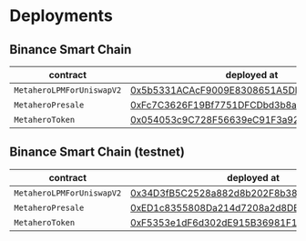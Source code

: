 # Deployments

## Binance Smart Chain

| contract | deployed at | transaction hash |  
| --- | --- | --- |
| `MetaheroLPMForUniswapV2` | [0x5b5331ACAcF9009E8308651A5DE5E7E8e1Bf2373](https://bscscan.com/address/0x5b5331ACAcF9009E8308651A5DE5E7E8e1Bf2373) | [0xf43ffcfdedbd2b97032d668915c3b575a3405966ca834f93e8e1b9fcad3b9b97](https://bscscan.com/tx/0xf43ffcfdedbd2b97032d668915c3b575a3405966ca834f93e8e1b9fcad3b9b97) |
| `MetaheroPresale` | [0xFc7C3626F19Bf7751DFCDbd3b8aBA1FF9270C7b7](https://bscscan.com/address/0xFc7C3626F19Bf7751DFCDbd3b8aBA1FF9270C7b7) | [0x931717706e1bbde73b06bb98c83cc11529dd3e137c33b169cf6eecac5469ccf3](https://bscscan.com/tx/0x931717706e1bbde73b06bb98c83cc11529dd3e137c33b169cf6eecac5469ccf3) |
| `MetaheroToken` | [0x054053c9C728F56639eC91F3a92b590BAF0b02Ff](https://bscscan.com/address/0x054053c9C728F56639eC91F3a92b590BAF0b02Ff) | [0x574838fd54df8dd09391f1b03106ce8441af01093b43d0641acb91adb7dd0167](https://bscscan.com/tx/0x574838fd54df8dd09391f1b03106ce8441af01093b43d0641acb91adb7dd0167) |

## Binance Smart Chain (testnet)

| contract | deployed at | transaction hash |  
| --- | --- | --- |
| `MetaheroLPMForUniswapV2` | [0x34D3fB5C2528a882d8b202F8b38D833DE4917ea6](https://testnet.bscscan.com/address/0x34D3fB5C2528a882d8b202F8b38D833DE4917ea6) | [0xdd47144fd7c5eb43a760080abc0cf656fa8f7308870569a4b91fe8f4e5ca1e59](https://testnet.bscscan.com/tx/0xdd47144fd7c5eb43a760080abc0cf656fa8f7308870569a4b91fe8f4e5ca1e59) |
| `MetaheroPresale` | [0xED1c8355808Da214d7208a2d8DBb844BDF74c17C](https://testnet.bscscan.com/address/0xED1c8355808Da214d7208a2d8DBb844BDF74c17C) | [0x0462a921791c4bfb9e38b3a12afc39307d3634d9787fbd369c3d813d9880cf17](https://testnet.bscscan.com/tx/0x0462a921791c4bfb9e38b3a12afc39307d3634d9787fbd369c3d813d9880cf17) |
| `MetaheroToken` | [0xF5353e1dF6d302dE915B36981F101061b91c8b79](https://testnet.bscscan.com/address/0xF5353e1dF6d302dE915B36981F101061b91c8b79) | [0x0301987d9cba5dafbe637028dfa0eba74755c6ab2a3a8edf6db7340d4c9ae416](https://testnet.bscscan.com/tx/0x0301987d9cba5dafbe637028dfa0eba74755c6ab2a3a8edf6db7340d4c9ae416) |

